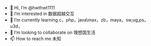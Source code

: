 - 👋 Hi, I’m @hwthwt1111
- 👀 I’m interested in 数据超越交互
- 🌱 I’m currently learning c，php，java\max，zb，maya，sw,ug,ps，u3d，
- 💞️ I’m looking to collaborate on 理想国生活
- 📫 How to reach me 未知

<!---
hwthwt1111/hwthwt1111 is a ✨ special ✨ repository because its `README.md` (this file) appears on your GitHub profile.
You can click the Preview link to take a look at your changes.
--->
